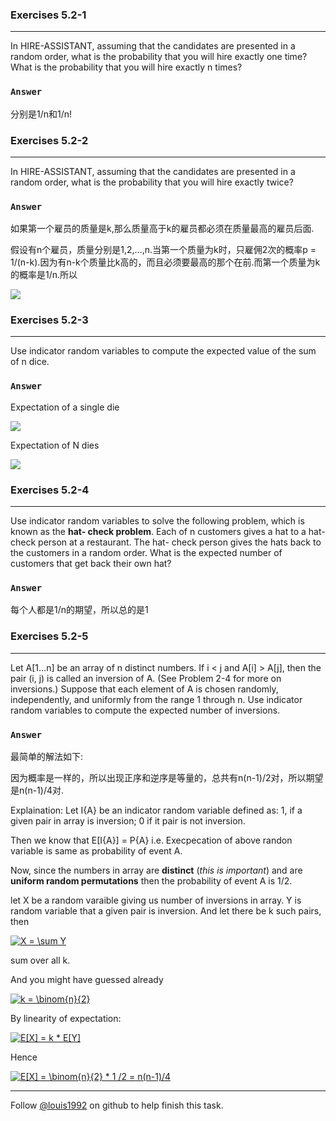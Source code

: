### Exercises 5.2-1
***
In HIRE-ASSISTANT, assuming that the candidates are presented in a random order, what is the probability that you will hire exactly one time? What is the probability that you will hire exactly n times?

### `Answer`
分别是1/n和1/n!


### Exercises 5.2-2
***
In HIRE-ASSISTANT, assuming that the candidates are presented in a random order, what is the probability that you will hire exactly twice?

### `Answer`
如果第一个雇员的质量是k,那么质量高于k的雇员都必须在质量最高的雇员后面.

假设有n个雇员，质量分别是1,2,...,n.当第一个质量为k时，只雇佣2次的概率p = 1/(n-k).因为有n-k个质量比k高的，而且必须要最高的那个在前.而第一个质量为k的概率是1/n.所以

![](http://latex.codecogs.com/gif.latex?%20p%20=%20\\sum_{k%20=%201}^{n-1}\\frac{1}{n}\\frac{1}{n-k}%20=%20\\frac{1}{n}\\sum_{k%20=%201}^{n-1}\\frac{1}{k})

### Exercises 5.2-3
***
Use indicator random variables to compute the expected value of the sum of n dice.

### `Answer`
Expectation of a single die 

![](http://latex.codecogs.com/gif.latex?%20E\(X_i\)%20=%20\\frac{1+2+3+4+5+6}{6}%20=%203.5%20%20)

Expectation of N dies

![](http://latex.codecogs.com/gif.latex?%20E\(X\)%20=%20\\sum_{i%20=%201}^{n}%20E\(X_i\)%20=%203.5n%20)

### Exercises 5.2-4
***
Use indicator random variables to solve the following problem, which is known as the **hat- check problem**. Each of n customers gives a hat to a hat-check person at a restaurant. The hat- check person gives the hats back to the customers in a random order. What is the expected number of customers that get back their own hat?

### `Answer`
每个人都是1/n的期望，所以总的是1

### Exercises 5.2-5
***
Let A[1...n] be an array of n distinct numbers. If i < j and A[i] > A[j], then the pair (i, j) is called an inversion of A. (See Problem 2-4 for more on inversions.) Suppose that each element of A is chosen randomly, independently, and uniformly from the range 1 through n. Use indicator random variables to compute the expected number of inversions.

### `Answer`
最简单的解法如下:

因为概率是一样的，所以出现正序和逆序是等量的，总共有n(n-1)/2对，所以期望是n(n-1)/4对.

Explaination:
Let I{A} be an indicator random variable defined as: 1, if a given pair in array is inversion; 0 if it pair is not inversion.

Then we know that E[I{A}] = P{A} i.e. Execpecation of above randon variable is same as probability of event A.

Now, since the numbers in array are **distinct** (_this is important_) and are **uniform random permutations** then the probability of event A is 1/2.

let X be a random varaible giving us number of inversions in array. Y is random variable that a given pair is inversion. And let there be k such pairs, then 

<a href="https://www.codecogs.com/eqnedit.php?latex=X&space;=&space;\sum&space;Y" target="_blank"><img src="https://latex.codecogs.com/gif.latex?X&space;=&space;\sum&space;Y" title="X = \sum Y" /></a>

sum over all k.

And you might have guessed already 

<a href="https://www.codecogs.com/eqnedit.php?latex=k&space;=&space;\binom{n}{2}" target="_blank"><img src="https://latex.codecogs.com/gif.latex?k&space;=&space;\binom{n}{2}" title="k = \binom{n}{2}" /></a>

By linearity of expectation:

<a href="https://www.codecogs.com/eqnedit.php?latex=E[X]&space;=&space;k&space;*&space;E[Y]" target="_blank"><img src="https://latex.codecogs.com/gif.latex?E[X]&space;=&space;k&space;*&space;E[Y]" title="E[X] = k * E[Y]" /></a>

Hence

<a href="https://www.codecogs.com/eqnedit.php?latex=E[X]&space;=&space;\binom{n}{2}&space;*&space;1&space;/2&space;=&space;n(n-1)/4" target="_blank"><img src="https://latex.codecogs.com/gif.latex?E[X]&space;=&space;\binom{n}{2}&space;*&space;1&space;/2&space;=&space;n(n-1)/4" title="E[X] = \binom{n}{2} * 1 /2 = n(n-1)/4" /></a>
***
Follow [@louis1992](https://github.com/gzc) on github to help finish this task.

